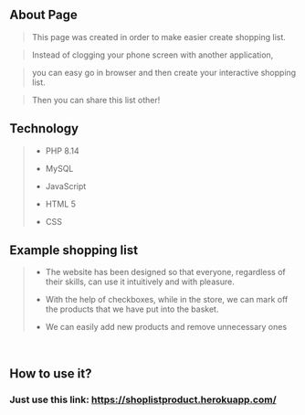
## About Page

> This page was created in order to make easier create shopping list.

> Instead of clogging your phone screen with another application, 

> you can easy go in browser and then create your interactive shopping list.

> Then you can share this list other!

## Technology
  
  > - PHP 8.14
  >
  > - MySQL
  >
  > - JavaScript 
  >
  > - HTML 5
  >
  > - CSS
  
  
  

 ## Example shopping list
<!--      <img src="/source/example-of-view.png" style="float: right;" alt="example-of-view" width="200" align="center"/>
 I am text to the right  -->
<!--   ![Flowers](/source/example-of-view.png)    -->
  
  
  
 
>   - The website has been designed so that everyone, regardless of their skills, can use it intuitively and with pleasure.
>
>   - With the help of checkboxes, while in the store, we can mark off the products that we have put into the basket.
>
>   - We can easily add new products and remove unnecessary ones

<br clear="left"/>
  
## How to use it?
  
 ### Just use this link: https://shoplistproduct.herokuapp.com/
